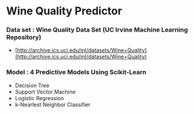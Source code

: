 # Wine Quality Predictor

### Data set : Wine Quality Data Set (UC Irvine Machine Learning Repository)
* [http://archive.ics.uci.edu/ml/datasets/Wine+Quality](http://archive.ics.uci.edu/ml/datasets/Wine+Quality)
### Model : 4 Predictive Models Using Scikit-Learn
* Decision Tree
* Support Vector Machine
* Logistic Regression
* k-Nearlest Neighbor Classifier
